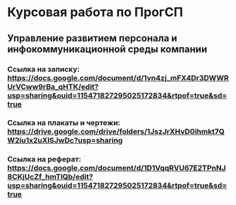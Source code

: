 # Курсовая работа по ПрогСП
## Управление развитием персонала и инфокоммуникационной среды компании
### Ссылка на записку: https://docs.google.com/document/d/1vn4zj_mFX4Dr3DWWRUrVCww9rBa_qHTK/edit?usp=sharing&ouid=115471827295025172834&rtpof=true&sd=true
### Ссылка на плакаты и чертежи: https://drive.google.com/drive/folders/1JszJrXHvD0ihmkt7QW2iu1x2uXISJwDc?usp=sharing
### Ссылка на реферат: https://docs.google.com/document/d/1D1VqqRVU67E2TPnNJ8CKjUcZf_hmTlQb/edit?usp=sharing&ouid=115471827295025172834&rtpof=true&sd=true
